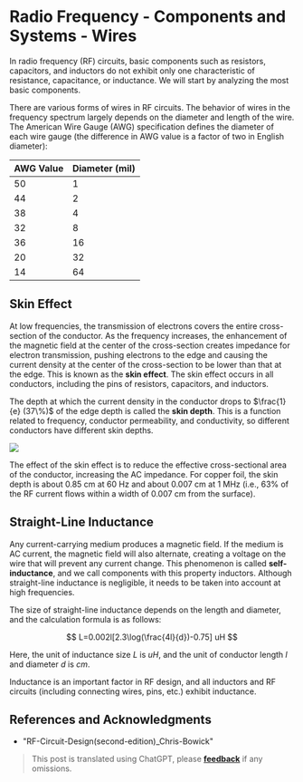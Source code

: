 # Radio Frequency - Components and Systems - Wires

In radio frequency (RF) circuits, basic components such as resistors, capacitors, and inductors do not exhibit only one characteristic of resistance, capacitance, or inductance. We will start by analyzing the most basic components.

There are various forms of wires in RF circuits. The behavior of wires in the frequency spectrum largely depends on the diameter and length of the wire. The American Wire Gauge (AWG) specification defines the diameter of each wire gauge (the difference in AWG value is a factor of two in English diameter):

| AWG Value | Diameter (mil) |
| --------- | -------------- |
| 50        | 1              |
| 44        | 2              |
| 38        | 4              |
| 32        | 8              |
| 36        | 16             |
| 20        | 32             |
| 14        | 64             |

## Skin Effect

At low frequencies, the transmission of electrons covers the entire cross-section of the conductor. As the frequency increases, the enhancement of the magnetic field at the center of the cross-section creates impedance for electron transmission, pushing electrons to the edge and causing the current density at the center of the cross-section to be lower than that at the edge. This is known as the **skin effect**. The skin effect occurs in all conductors, including the pins of resistors, capacitors, and inductors.

The depth at which the current density in the conductor drops to $\frac{1}{e} (37\%)$ of the edge depth is called the **skin depth**. This is a function related to frequency, conductor permeability, and conductivity, so different conductors have different skin depths.

![](https://wiki-media-1253965369.cos.ap-guangzhou.myqcloud.com/img/20220408141754.png)

The effect of the skin effect is to reduce the effective cross-sectional area of the conductor, increasing the AC impedance. For copper foil, the skin depth is about 0.85 cm at 60 Hz and about 0.007 cm at 1 MHz (i.e., 63% of the RF current flows within a width of 0.007 cm from the surface).

## Straight-Line Inductance

Any current-carrying medium produces a magnetic field. If the medium is AC current, the magnetic field will also alternate, creating a voltage on the wire that will prevent any current change. This phenomenon is called **self-inductance**, and we call components with this property inductors. Although straight-line inductance is negligible, it needs to be taken into account at high frequencies.

The size of straight-line inductance depends on the length and diameter, and the calculation formula is as follows:

$$
L=0.002l[2.3\log(\frac{4l}{d})-0.75] uH
$$

Here, the unit of inductance size $L$ is $uH$, and the unit of conductor length $l$ and diameter $d$ is $cm$.

Inductance is an important factor in RF design, and all inductors and RF circuits (including connecting wires, pins, etc.) exhibit inductance.

## References and Acknowledgments

- "RF-Circuit-Design(second-edition)\_Chris-Bowick"

> This post is translated using ChatGPT, please [**feedback**](https://github.com/linyuxuanlin/Wiki_MkDocs/issues/new) if any omissions.
